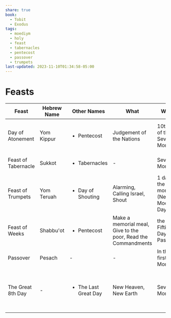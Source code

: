 ```yaml
---
share: true
book:
  - Tobit
  - Exodus
tags:
  - moediym
  - holy
  - feast
  - tabernacles
  - pentecost
  - passover
  - trumpets
last-updated: 2023-11-10T01:34:58-05:00
---
```




# Feasts

| Feast               | Hebrew Name | Other Names                          | What                                                          | When                                  | How                                                           | Read                                                          | Details                                                       |
| ------------------- | ----------- | ------------------------------------ | ------------------------------------------------------------- | ------------------------------------- | ------------------------------------------------------------- | ------------------------------------------------------------- | ------------------------------------------------------------- |
| Day of Atonement    | Yom Kippur  | <ul><li>Pentecost</li></ul>          | Judgement of the Nations                                      | 10th Day of the Seventh Month         | Make a memorial meal, Give to the poor, Read the Commandments | \-                                                            | [[../../../Day of Atonement\|Day of Atonement]]       |
| Feast of Tabernacle | Sukkot      | <ul><li>Tabernacles</li></ul>        | \-                                                            | Seventh Month                         | Gathering in tents and camps                                  | \-                                                            | [[../../../Feast of Tabernacle\|Feast of Tabernacle]] |
| Feast of Trumpets   | Yom Teruah  | <ul><li>Day of Shouting</li></ul>    | Alarming, Calling Israel, Shout                               | 1 day of the 7th month (New Moon Day) | Blow the Shofar, Day of Shouting, Wake up Israel              | \-                                                            | [[../../../Feast of Trumpets\|Feast of Trumpets]]     |
| Feast of Weeks      | Shabbu'ot   | <ul><li>Pentecost</li></ul>          | Make a memorial meal, Give to the poor, Read the Commandments | the Fiftieth Day after Passover       | \-                                                            | <ul><li>Tobit 2:1</li></ul>                                   | [[../../../Feast of Weeks\|Feast of Weeks]]           |
| Passover            | Pesach      | \-                                   | \-                                                            | In the first Month                    | \-                                                            | <ul><li>Exodus</li></ul>                                      | [[../../../Passover\|Passover]]                       |
| The Great 8th Day   | \-          | <ul><li>The Last Great Day</li></ul> | New Heaven, New Earth                                         | Seventh Month                         | Sabbath Rest                                                  | <ul><li>Leviticus 23:39</li><li>2 Chronicles 7:8-10</li></ul> | [[../../../The Great 8th Day\|The Great 8th Day]]     |
